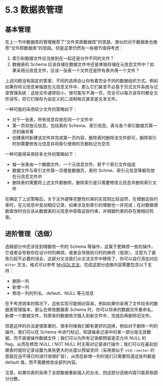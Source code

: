 # 5.3 数据表管理

## 基本管理

在上一节中数据库的管理推荐了“文件夹即数据库”的思路，类似的对于数据表也推荐“文件即数据表”的思路。但是这里仍然有一些细节值得考虑：

1. 索引和数据文件应当放到在一起还是分作不同的文件？
2. 数据表的 Schema 应该存储在数据文件中还是单独存储在元信息文件中？如果采用元信息文件，应该一张表一个文件还是所有表共用一个文件？

上述问题没有固定的答案，不同的选择会让你有着完全不同的数据组织方式。例如如果你将元信息单独放在元信息文件中，那么它们甚至不必基于页式文件系统与记录管理系统：这些文件通常较小，很可能写不满一页，完全可以每次读写时都全文件读写，将它们保存为自定义的二进制格式甚至是文本文件。

一种可能的采用较少文件的策略如下：

- 对于一张表，所有信息存放在同一个文件中
- 第一页存放元信息，包括表的 Schema、索引信息、表与各个索引数据页第一页的编号等
- 创建表时新建该文件并完成第一页内容，删除表时删除该文件即可，删除索引时则需要修改元信息并将索引使用的页都标记为空页

一种可能得采用较多文件的策略如下：

- 每一张表由一个数据文件、一个元信息文件、若干个索引文件组成
- 数据文件与索引文件第一页便是数据页，表的 Schme、索引元信息等都存放在元信息文件中
- 删除表时需要将上述文件都删除，删除索引是只需要修改元信息并删除索引文件

在确定了上述策略后，关于主外键等完整性约束的实现则比较自然，在增删这些约束时，在元信息中变动相应记录，如果涉及到索引的增删也一并完成；在对数据增删查改时也应该从数据表的元信息中获取这些约束，并根据约束的存在做相应检查。

## 进阶管理（选做）

选做部分中还涉及到增删改一列的 Schema 等操作，这属于更麻烦一些的操作，它或者会导致你在设计时的麻烦，或者会导致执行时的麻烦（低效）。注意为了避免引起不必要的误会，这部分文法我们从文法文件中移除了，你可以自行添加对应 `Alter` 文法，格式可以参考 [MySQL文法](https://dev.mysql.com/doc/refman/en/alter-table.html)，完成这部分选做内容需要包含以下支持：

- 删除一列
- 新增一列
- 修改一列的列名、default、NULL 等元信息

在不考虑效率的情况下，这些实现可能相对容易，例如如果你采用了文件较多的数据表管理版本，那么在修改数据表 Schema 时，你可以将来的数据文件重命名，新建一个数据文件，将原来的数据依次插入到新文件中，完成后再删除旧文件。

但是这样的办法是很笨重的，很多时候我们都有更好的选择，例如对于删除一列的操作，我们可以在 Schema 中进行标记，知道每条记录中的某一部分是无效数据，而不直接操作数据文件；我们可以为所有记录都预留是否允许 NULL 的 flag，从而在修改 NULL / NOT NULL 时无需对记录进行操作；我们可以在最初创建表时就将记录设置为某些更大的长度以预留空间（采用类似于 `std::vector` 的思路在迫不得已时进行倍增扩容），从而在新增一列时我们只需要知道这些列都是 default 值，而不需要修改全部列内容。

注意，如果你真的采用了全部数据重新插入的办法，则这部分选做内容只能获取部分分数。

